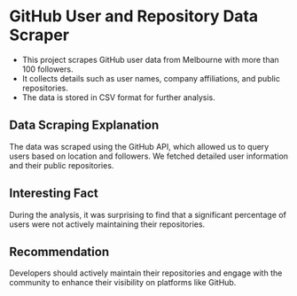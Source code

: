 
# GitHub User and Repository Data Scraper

- This project scrapes GitHub user data from Melbourne with more than 100 followers.
- It collects details such as user names, company affiliations, and public repositories.
- The data is stored in CSV format for further analysis.

## Data Scraping Explanation
The data was scraped using the GitHub API, which allowed us to query users based on location and followers. We fetched detailed user information and their public repositories.

## Interesting Fact
During the analysis, it was surprising to find that a significant percentage of users were not actively maintaining their repositories.

## Recommendation
Developers should actively maintain their repositories and engage with the community to enhance their visibility on platforms like GitHub.
